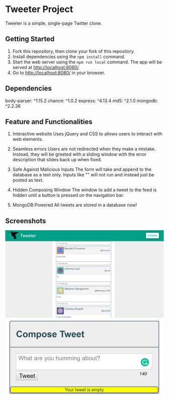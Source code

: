 # Tweeter Project

Tweeter is a simple, single-page Twitter clone.

## Getting Started

1. Fork this repository, then clone your fork of this repository.
2. Install dependencies using the `npm install` command.
3. Start the web server using the `npm run local` command. The app will be served at <http://localhost:8080/>.
4. Go to <http://localhost:8080/> in your browser.

## Dependencies

body-parser: ^1.15.2
chance: ^1.0.2
express: ^4.13.4
md5: ^2.1.0
mongodb: ^2.2.36

## Feature and Functionalities

1. Interactive website
	Uses jQuery and CSS to allows users to interact with web elements.

2. Seamless errors
	Users are not redirected when they make a mistake. Instead, they will be greeted with a sliding window with the error description that slides back up when fixed.

3. Safe Against Malicious Inputs
	The form will take and append to the database as a text only. Inputs like "<script> ... </script>" will not run and instead just be posted as text.

4. Hidden Composing Window
	The window to add a tweet to the feed is hidden until a button is pressed on the navigation bar.

5. MongoDB Powered
	All tweets are stored in a database now!

## Screenshots

![Screenshots of tweet compose box](https://github.com/wonseobshin/tweeter/blob/master/docs/Capture.JPG)
![Window to show errors when submitting an invalid tweet](https://github.com/wonseobshin/tweeter/blob/master/docs/error.JPG)
